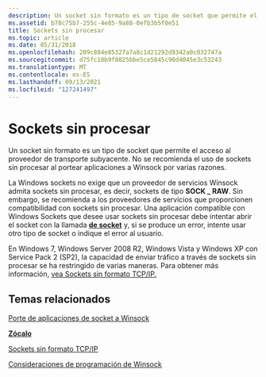 ```yaml
---
description: Un socket sin formato es un tipo de socket que permite el acceso al proveedor de transporte subyacente. No se recomienda el uso de sockets sin procesar al portear aplicaciones a Winsock por varias razones.
ms.assetid: b78c75b7-255c-4e85-9a88-0efb3b5f0e51
title: Sockets sin procesar
ms.topic: article
ms.date: 05/31/2018
ms.openlocfilehash: 209c884e85327a7a8c1d21292d9342a0c032747a
ms.sourcegitcommit: d75fc10b9f0825bbe5ce5045c90d4045e3c53243
ms.translationtype: MT
ms.contentlocale: es-ES
ms.lasthandoff: 09/13/2021
ms.locfileid: "127241497"
---
```

# <a name="raw-sockets"></a>Sockets sin procesar

Un socket sin formato es un tipo de socket que permite el acceso al proveedor de transporte subyacente. No se recomienda el uso de sockets sin procesar al portear aplicaciones a Winsock por varias razones.

La Windows sockets no exige que un proveedor de servicios Winsock admita sockets sin procesar, es decir, sockets de tipo **SOCK \_ RAW**. Sin embargo, se recomienda a los proveedores de servicios que proporcionen compatibilidad con sockets sin procesar. Una aplicación compatible con Windows Sockets que desee usar sockets sin procesar debe intentar abrir el socket con la llamada [**de socket**](/windows/desktop/api/Winsock2/nf-winsock2-socket) y, si se produce un error, intente usar otro tipo de socket o indique el error al usuario.

En Windows 7, Windows Server 2008 R2, Windows Vista y Windows XP con Service Pack 2 (SP2), la capacidad de enviar tráfico a través de sockets sin procesar se ha restringido de varias maneras. Para obtener más información, [vea Sockets sin formato TCP/IP.](tcp-ip-raw-sockets-2.md)

## <a name="related-topics"></a>Temas relacionados

<dl> <dt>

[Porte de aplicaciones de socket a Winsock](porting-socket-applications-to-winsock.md)
</dt> <dt>

[**Zócalo**](/windows/desktop/api/Winsock2/nf-winsock2-socket)
</dt> <dt>

[Sockets sin formato TCP/IP](tcp-ip-raw-sockets-2.md)
</dt> <dt>

[Consideraciones de programación de Winsock](winsock-programming-considerations.md)
</dt> </dl>

 

 



